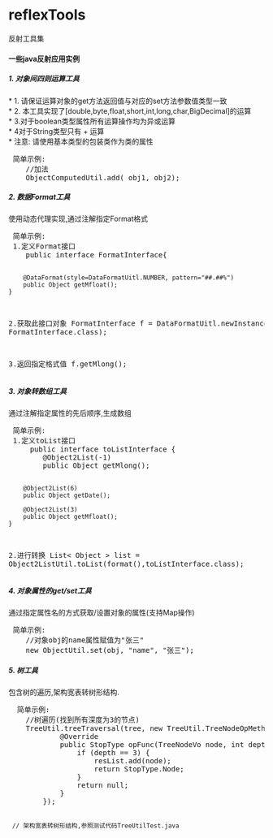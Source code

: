 # reflexTools
反射工具集

<h4>一些java反射应用实例</h4>
<p>
<h5>1. 对象间四则运算工具</h5>
 * 1. 请保证运算对象的get方法返回值与对应的set方法参数值类型一致<br/>
 * 2. 本工具实现了[double,byte,float,short,int,long,char,BigDecimal]的运算<br/>
 * 3.对于boolean类型属性所有运算操作均为异或运算<br/>
 * 4对于String类型只有 + 运算 <br/>
 * 注意: 请使用基本类型的包装类作为类的属性
<pre>
 简单示例:
    //加法
    ObjectComputedUtil.add( obj1, obj2);
</pre>
</p>
<p>
<h5>2. 数据Format工具</h5>
使用动态代理实现,通过注解指定Format格式
<pre>
 简单示例:
 1.定义Format接口
    public interface FormatInterface{

        @DataFormat(style=DataFormatUitl.NUMBER, pattern="##.##%")
        public Object getMfloat();
    }
 2.获取此接口对象
    FormatInterface f = DataFormatUitl.newInstance(obj, FormatInterface.class);

 3.返回指定格式值
    f.getMlong();
</pre>
</p>
<p>
<h5>3. 对象转数组工具</h5>
通过注解指定属性的先后顺序,生成数组
<pre>
 简单示例:
 1.定义toList接口
     public interface toListInterface {
        @Object2List(-1)
        public Object getMlong();

        @Object2List(6)
        public Object getDate();

        @Object2List(3)
        public Object getMfloat();
    }
 2.进行转换
    List< Object > list = Object2ListUtil.toList(format(),toListInterface.class);
</pre>
</p>
<p>
<h5>4. 对象属性的get/set工具</h5>
通过指定属性名的方式获取/设置对象的属性(支持Map操作)
<pre>
 简单示例:
    //对象obj的name属性赋值为"张三"
    new ObjectUtil.set(obj, "name", "张三");
</pre>
</p>
<p>
<h5>5. 树工具</h5>
包含树的遍历,架构宽表转树形结构.
<pre>
  简单示例:
    //树遍历(找到所有深度为3的节点)
    TreeUtil.treeTraversal(tree, new TreeUtil.TreeNodeOpMethod< TreeNode >() {
            @Override
            public StopType opFunc(TreeNodeVo node, int depth) {
                if (depth == 3) {
                    resList.add(node);
                    return StopType.Node;
                }
                return null;
            }
        });
     
     // 架构宽表转树形结构,参照测试代码TreeUtilTest.java
</pre>
</p>
